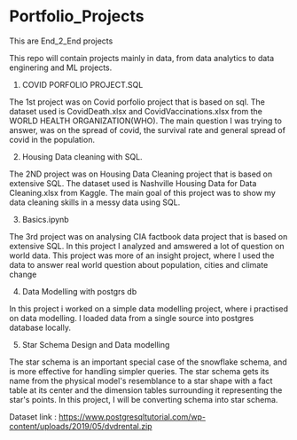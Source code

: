 # Portfolio_Projects
This are End_2_End projects

This repo will contain projects mainly in data, from data analytics to data enginering and ML projects.

1. COVID PORFOLIO PROJECT.SQL

  The 1st project was on Covid porfolio project that is based on sql.
  The dataset used is CovidDeath.xlsx and CovidVaccinations.xlsx from the WORLD   HEALTH ORGANIZATION(WHO). The main question I was trying to answer, was on
  the spread of covid, the survival rate and general spread of covid in the population.
  
  
2. Housing Data cleaning with SQL.
 
  The 2ND project was on Housing Data Cleaning project that is based on           extensive SQL. The dataset used is Nashville Housing Data for Data                       Cleaning.xlsx from Kaggle. The main goal of this project was to show my data cleaning skills in a messy data using SQL.
 
3. Basics.ipynb

  The 3rd project was on analysing CIA factbook data project that is based on     extensive SQL. In this project I analyzed and amswered a lot of question on     world     data. This project was more of an insight project, where I used the data to answer real world question about population, cities and climate change 

4. Data Modelling with postgrs db
 
 In this project i worked on a simple data modelling project, where i practised on data modelling. I loaded data from a single source into postgres database locally.

5. Star Schema Design and Data modelling 

The star schema is an important special case of the snowflake schema, and is more effective for handling simpler queries. The star schema gets its name from the physical model's resemblance to a star shape with a fact table at its center and the dimension tables surrounding it representing the star's points. In this project, I will be converting schema into star schema. 

Dataset link : https://www.postgresqltutorial.com/wp-content/uploads/2019/05/dvdrental.zip
